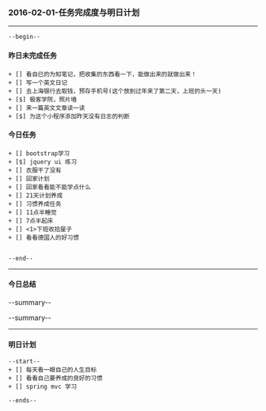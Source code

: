 ### 2016-02-01-任务完成度与明日计划

----------------------------------------------------------------------------------------------------------
    --begin--
#### 昨日未完成任务
    + [] 看自已的为知笔记，把收集的东西看一下，能做出来的就做出来！
    + [] 写一个英文日记
    + [] 去上海银行去取钱，预存手机号(这个放到过年来了第二天，上班的头一天)
    + [$] 极客学院，照片墙
    + [] 来一篇英文文章读一读
    + [$] 为这个小程序添加昨天没有日志的判断

#### 今日任务
    + [] bootstrap学习
    + [$] jquery ui 练习
    + [] 衣服干了没有
    + [] 回家计划
    + [] 回家看看能不能学点什么
    + [] 21天计划养成
    + [] 习惯养成任务
    + [] 11点半睡觉
    + [] 7点半起床
    + [] <1>下班收拾屋子
    + [] 看看德国人的好习惯
    
    
	--end--

----------------------------------------------------------------------------------------------------------
#### 今日总结
--summary--


--summary--

----------------------------------------------------------------------------------------------------------
#### 明日计划
    --start--
    + [] 每天看一眼自己的人生目标
    + [] 看看自己要养成的良好的习惯
    + [] spring mvc 学习
    
    --ends--
